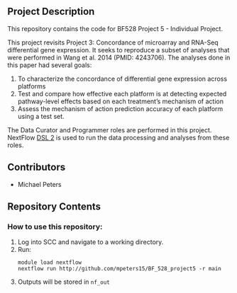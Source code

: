 ## Project Description

This repository contains the code for BF528 Project 5 - Individual Project.

This project revisits Project 3: Concordance of microarray and RNA-Seq differential gene expression. It seeks to reproduce a subset of analyses that were performed in Wang et al. 2014 (PMID: 4243706). The analyses done in this paper had several goals:
1. To characterize the concordance of differential gene expression across platforms
2. Test and compare how effective each platform is at detecting expected pathway-level effects based on each treatment’s mechanism of action
3. Assess the mechanism of action prediction accuracy of each platform using a test set.

The Data Curator and Programmer roles are performed in this project. NextFlow [DSL 2](https://nextflow.io/docs/latest/dsl2.html) is used to run the data processing and analyses from these roles.

## Contributors

 - Michael Peters

## Repository Contents

### How to use this repository:

1. Log into SCC and navigate to a working directory.
2. Run:
    ```
    module load nextflow
    nextflow run http://github.com/mpeters15/BF_528_project5 -r main
    ```
3. Outputs will be stored in `nf_out`
